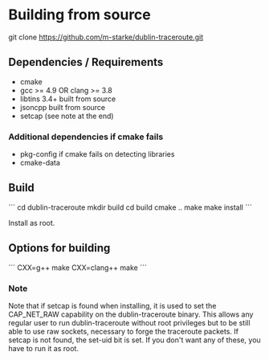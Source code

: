 # Building from source

git clone https://github.com/m-starke/dublin-traceroute.git

## Dependencies / Requirements

- cmake
- gcc >= 4.9 OR clang >= 3.8
- libtins 3.4+ built from source
- jsoncpp built from source
- setcap (see note at the end)

### Additional dependencies if cmake fails
- pkg-config if cmake fails on detecting libraries
- cmake-data

## Build
´´´
cd dublin-traceroute
mkdir build
cd build
cmake ..
make
make install
´´´

Install as root.

## Options for building
´´´
CXX=g++ make
CXX=clang++ make
´´´

### Note

Note that if setcap is found when installing, it is used to set the CAP_NET_RAW
capability on the dublin-traceroute binary. This allows any regular user to run
dublin-traceroute without root privileges but to be still able to use raw sockets,
necessary to forge the traceroute packets. If setcap is not found, the set-uid bit
is set. If you don't want any of these, you have to run it as root.
